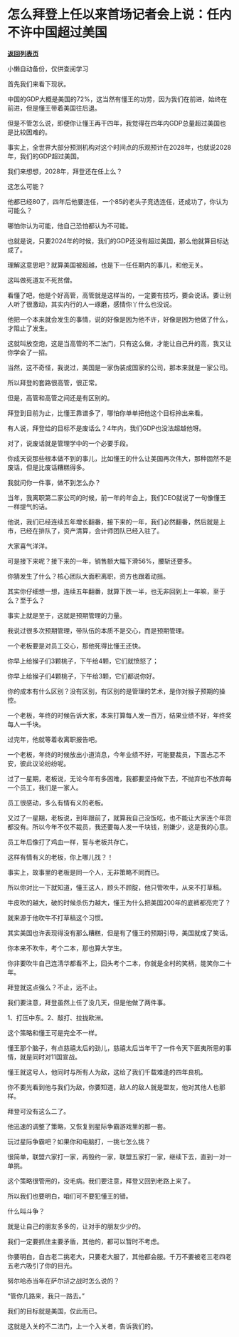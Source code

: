 # 怎么拜登上任以来首场记者会上说：任内不许中国超过美国

[**返回列表页**](/gzh/记忆承载3)

小懒自动备份，仅供查阅学习

首先我们来看下现状。  

  

中国的GDP大概是美国的72%，这当然有懂王的功劳，因为我们在前进，始终在前进，但是懂王带着美国往后退。  

  

但是不管怎么说，即便你让懂王再干四年，我觉得在四年内GDP总量超过美国也是比较困难的。  

  

事实上，全世界大部分预测机构对这个时间点的乐观预计在2028年，也就说2028年，我们的GDP超过美国。

  

我们来想想，2028年，拜登还在任上么？  

  

这怎么可能？  

  

他都已经80了，四年后他要连任，一个85的老头子竞选连任，还成功了，你认为可能么？

  

哪怕你认为可能，他自己恐怕都认为不可能。

  

也就是说，只要2024年的时候，我们的GDP还没有超过美国，那么他就算目标达成了。  

  

理解这意思吧？就算美国被超越，也是下一任任期内的事儿，和他无关。  

  

这叫做死道友不死贫僧。

  

看懂了吧，他是个好高管，高管就是这样当的，一定要有技巧，要会说话。要让别人听了很激动，其实内行的人一琢磨，感情你丫什么也没说。  

  

他把一个本来就会发生的事情，说的好像是因为他不许，好像是因为他做了什么，才阻止了发生。

  

这就叫放空炮，这是当高管的不二法门，只有这么做，才能让自己升的高，我又让你学会了一招。  

  

当然，这不奇怪，我说过，美国是一家伪装成国家的公司，那本来就是一家公司。  

  

所以拜登的套路很高管，很正常。

  

但是，高管和高管之间还是有区别的。  

  

拜登到目前为止，比懂王靠谱多了，哪怕你单单把他这个目标拎出来看。  

  

有人说，拜登给的目标不是废话么？4年内，我们GDP也没法超越他呀。

  

对了，说废话就是管理学中的一个必要手段。

  

你成天说那些根本做不到的事儿，比如懂王的什么让美国再次伟大，那种固然不是废话，但是比废话糟糕得多。  

  

我就问你一件事，做不到怎么办？  

  

当年，我离职第二家公司的时候，前一年的年会上，我们CEO就说了一句像懂王一样提气的话。  

  

他说，我们已经连续五年增长翻番，接下来的一年，我们必然翻番，然后就是上市，已经在排队了，资产清算，会计师团队已经入驻了。

  

大家喜气洋洋。

  

可是接下来呢？接下来的一年，销售额大幅下滑56%，腰斩还要多。

  

你猜发生了什么？核心团队大面积离职，资方也跟着动摇。

  

其实你仔细想一想，连续五年翻番，就算下跌一半，也无非回到上一年嘛，至于么？至于么？

  

事实上就是至于，这就是预期管理的力量。  

  

我说过很多次预期管理，带队伍的本质不是交心，而是预期管理。

  

一个老板要是对员工交心，那他死得比懂王还快。

  

你早上给猴子们3颗桃子，下午给4颗，它们就愤怒了；

你早上给猴子们4颗桃子，下午给3颗，它们都说你好。

  

你的成本有什么区别？没有区别，有区别的是管理的艺术，是你对猴子预期的操控。

  

一个老板，年终的时候告诉大家，本来打算每人发一百万，结果业绩不好，年终奖每人一千块。  

  

过完年，他就等着收离职报告吧。  

  

一个老板，年终的时候放出小道消息，今年业绩不好，可能要裁员，下面忐忑不安，彼此议论纷纷呢。

  

过了一星期，老板说，无论今年有多困难，我都要坚持做下去，不抛弃也不放弃每一个员工，我们是一家人。  

  

员工很感动，多么有情有义的老板。

  

又过了一星期，老板说，到年跟前了，就算我自己没饭吃，也不能让大家连个年货都没有。所以今年不仅不裁员，我还要每人发一千块钱，别嫌少，这是我的心意。

  

员工年后像打了鸡血一样，誓与老板共存亡。  

  

这样有情有义的老板，你上哪儿找？！  

  

事实上，故事里的老板是同一个人，无非策略不同而已。

  

所以你对比一下就知道，懂王这人，顾头不顾腚，他只管吹牛，从来不打草稿。  

  

牛皮吹的越大，破的时候杀伤力越大，懂王为什么把美国200年的底裤都亮完了？

  

就来源于他吹牛不打草稿这个习惯。  

  

其实美国也许表现得没有那么糟糕，但是有了懂王的预期引导，美国就成了笑话。  

  

你本来不吹牛，考个二本，那也算大学生。  

  

你非要吹牛自己连清华都看不上，回头考个二本，你就是全村的笑柄，能笑你二十年。

  

拜登就这点强么？不止，远不止。  

  

我们要注意，拜登虽然上任了没几天，但是他做了两件事。  

  

1、打压中东。2、敲打、拉拢欧洲。

  

这个策略和懂王可是完全不一样。  

  

懂王那个脑子，有点慈禧太后的劲儿，慈禧太后当年干了一件令天下匪夷所思的事情，就是同时对11国宣战。  

  

懂王就这号人，他同时与所有人为敌，这给了我们千载难逢的四年良机。

  

你不要光看到他与我们为敌，你要知道，敌人的敌人就是盟友，他对其他人也那样。  

  

拜登可没有这么二了。  

  

他迅速的调整了策略，又恢复到星际争霸游戏里的那一套。

  

玩过星际争霸吧？如果你和电脑打，一挑七怎么挑？

  

很简单，联盟六家打一家，再毁约一家，联盟五家打一家，继续下去，直到一对一单挑。  

  

这个策略很管用的，没毛病。我们要注意，拜登又回到老路上来了。  

  

所以我们也要明白，咱们可不要犯懂王的错。  

  

什么叫斗争？

  

就是让自己的朋友多多的，让对手的朋友少少的。

  

我们一定要抓住主要矛盾，其他的，都可以暂时不考虑。  

  

你要明白，自古老二挑老大，只要老大服了，其他都会服。千万不要被老三老四老五老六吸引了你的目光。

  

努尔哈赤当年在萨尔浒之战时怎么说的？  

  

“管你几路来，我只一路去。”

  

我们的目标就是美国，仅此而已。

  

这就是入关的不二法门，上一个入关者，告诉我们的。

